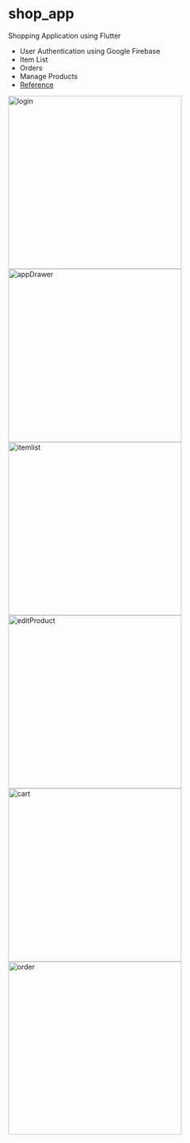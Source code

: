 # shop_app
Shopping Application using Flutter
- User Authentication using Google Firebase
- Item List
- Orders
- Manage Products
- [Reference](https://www.udemy.com/course/learn-flutter-dart-to-build-ios-android-apps/)
<div style={{display: 'flex'}}>
  <img width="350" alt="login" src="https://user-images.githubusercontent.com/70982342/159661849-67b57af2-4b39-4da9-be53-a60751bde78e.png" />
  <img width="350" alt="appDrawer" src="https://user-images.githubusercontent.com/70982342/159661158-9e4f60e8-e380-4ced-8c31-c1bdf78ee5f8.png" />
  <img width="350" alt="itemlist" src="https://user-images.githubusercontent.com/70982342/159659579-de5a7efe-6432-4171-80bc-942b936a6196.png" />
  <img width="350" alt="editProduct" src="https://user-images.githubusercontent.com/70982342/159659727-4849a0e0-315f-43d6-a1b6-c934b9810181.png" />
  <img width="350" alt="cart" src="https://user-images.githubusercontent.com/70982342/159659764-fd787317-53de-4c4a-8a7b-9ffa873771da.png" />
  <img width="350" alt="order" src="https://user-images.githubusercontent.com/70982342/159659811-b043872f-fca4-4af1-8646-e09ce2411849.png" />
</div>
